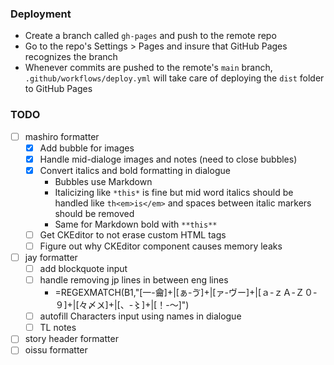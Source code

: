 ### Deployment

- Create a branch called `gh-pages` and push to the remote repo
- Go to the repo's Settings > Pages and insure that GitHub Pages recognizes the branch
- Whenever commits are pushed to the remote's `main` branch, `.github/workflows/deploy.yml` will take care of deploying the `dist` folder to GitHub Pages

### TODO

- [ ] mashiro formatter
  - [x] Add bubble for images
  - [x] Handle mid-dialoge images and notes (need to close bubbles)
  - [x] Convert italics and bold formatting in dialogue
    - Bubbles use Markdown
    - Italicizing like `*this*` is fine but mid word italics should be handled like `th<em>is</em>` and spaces between italic markers should be removed
    - Same for Markdown bold with `**this**`
  - [ ] Get CKEditor to not erase custom HTML tags
  - [ ] Figure out why CKEditor component causes memory leaks
- [ ] jay formatter
  - [ ] add blockquote input
  - [ ] handle removing jp lines in between eng lines
    - =REGEXMATCH(B1,"[一-龠]+|[ぁ-ゔ]+|[ァ-ヴー]+|[ａ-ｚＡ-Ｚ０-９]+|[々〆〤]+|[、-〻]+|[！-～]")
  - [ ] autofill Characters input using names in dialogue
  - [ ] TL notes
- [ ] story header formatter
- [ ] oissu formatter
